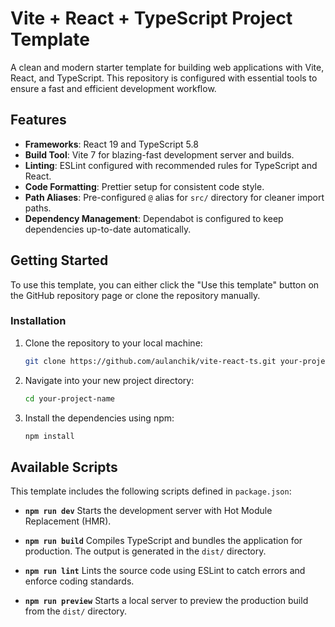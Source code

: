 # Vite + React + TypeScript Project Template

A clean and modern starter template for building web applications with Vite, React, and TypeScript. This repository is configured with essential tools to ensure a fast and efficient development workflow.

## Features

-   **Frameworks**: React 19 and TypeScript 5.8
-   **Build Tool**: Vite 7 for blazing-fast development server and builds.
-   **Linting**: ESLint configured with recommended rules for TypeScript and React.
-   **Code Formatting**: Prettier setup for consistent code style.
-   **Path Aliases**: Pre-configured `@` alias for `src/` directory for cleaner import paths.
-   **Dependency Management**: Dependabot is configured to keep dependencies up-to-date automatically.

## Getting Started

To use this template, you can either click the "Use this template" button on the GitHub repository page or clone the repository manually.

### Installation

1.  Clone the repository to your local machine:
    ```bash
    git clone https://github.com/aulanchik/vite-react-ts.git your-project-name
    ```

2.  Navigate into your new project directory:
    ```bash
    cd your-project-name
    ```

3.  Install the dependencies using npm:
    ```bash
    npm install
    ```

## Available Scripts

This template includes the following scripts defined in `package.json`:

-   **`npm run dev`**
    Starts the development server with Hot Module Replacement (HMR).

-   **`npm run build`**
    Compiles TypeScript and bundles the application for production. The output is generated in the `dist/` directory.

-   **`npm run lint`**
    Lints the source code using ESLint to catch errors and enforce coding standards.

-   **`npm run preview`**
    Starts a local server to preview the production build from the `dist/` directory.
